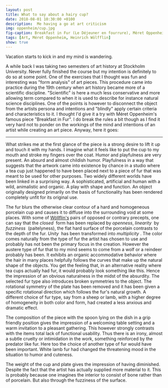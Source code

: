 ```yaml
---
layout: post
title: What to say about a hairy cup?
date: 2018-08-01 10:30:00 +0100
description:  Me having a go at art criticism
img: oppenheim/cup.jpg
fig-caption: Breakfast in Fur (Le Déjeuner en fourrure), Méret Oppenheim
tags: [Art, Méret Oppenheim, Heinrich Wölfflin]
show: true
---
```

Vacation starts to kick in and my mind is wandering.

A while back I was taking two semesters of art history at Stockholm University. Never fully finished the course but my intention is definitely to do so at some point. One of the exercises that I thought was fun and interesting was "form analysis" of art pieces. This procedure came into practice during the 19th century when art history became more of a scientific discipline. "Scientific" is here a much less conservative and more allowing term compared to when it is used to describe for instance natural science disciplines. One of the points is however to disconnect the object from the artists persona and intentions and "blindly" apply certain criteria and characteristics to it. I thought I'd give it a try with Méret Oppenheim's famous piece "Breakfast in Fur". I do break the rules a bit though as I find it very hard not to ponder on the workings of the mind and intentions of an artist while creating an art piece. Anyway, here it goes:

---

What strikes me at the first glance of the piece is a strong desire to lift it up and touch it with my hands. I imagine what it feels like to put the cup to my mouth and stroke my fingers over the coat. Humor and playfulness are very present. An absurd and almost childish humor. Playfulness in a way that suggests that the artwork came into existence by chance in a studio where a tea cup just happened to have been placed next to a piece of fur  that was meant to be used for other purposes. Two widely different worlds have been linked in a surprising way. A sophisticated, artificial and human with a wild, animalistic and organic. A play with shape and function. An object originally designed primarily on the basis of functionality has been rendered completely unfit for its original use.

The fur blurs the otherwise clear contour of a hard and homogeneous porcelain cup and causes it to diffuse into the surrounding void at some places. With some of [Wöllflin's](https://en.wikipedia.org/wiki/Heinrich_W%C3%B6lfflin) pairs of opposed or contrary precepts, one can say that the _closed_&nbsp; form has been replaced by _openness_, _linearity_&nbsp; by _fuzziness_&nbsp; (paitelyness), the flat hard surface of the porcelain contrasts to the depth of the fur. _Unity_&nbsp; has been transformed into _multiplicity_&nbsp;. The color comes naturally from the type of fur the artist has chosen to use and probably has not been the primary focus in the creation. However the austere type of fur that to my mind seems to come from a wolf or a reindeer probably has been. It exhibits an organic accommodative behavior where the hair in many places helpfully follows the curves that make up the natural shape of the objects. You get the feeling that, in an alternative reality where tea cups actually had fur, it would probably look something like this. Hence the impression of an obvious naturalness in the midst of the absurdity. The selected fur type also introduces broken symmetries to the object. The rotational symmetry of the plate has been removed and it has been given a specific rotational direction which follows the fur's natural growth. A different choice of fur type, say from a sheep or lamb, with a higher degree of homogeneity in both color and form, had created a less anxious and dramatic effect. 

The composition of the piece with the spoon lying on the dish in a grip friendly position gives the impression of a welcoming table setting and a warm invitation to a pleasant gathering. This however strongly contrasts with the items total lack of functional usability. Thus there is an irony, almost a subtle cruelty or intimidation in the work, something reinforced by the predator like fur. Here too the choice of another type of fur would have been important. White lamb fur had changed the threatening mood in the situation to humor and cuteness. 

The weight of the cup and plate gives the impression of having diminished. Despite the fact that the artist has actually supplied more material to it. This is probably because one imagines the interior to consist of bone rather than of porcelain. But also through the fuzziness of the surface.